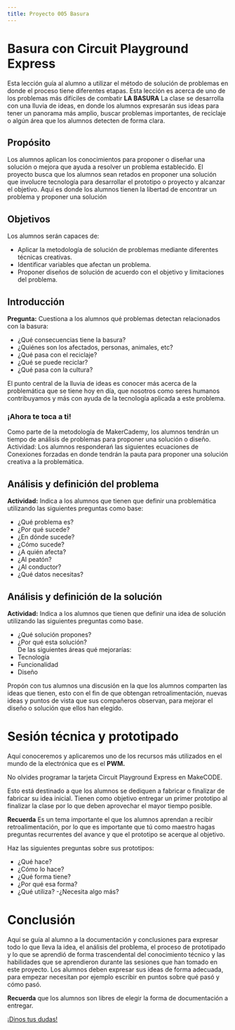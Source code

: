 ```yaml
---
title: Proyecto 005 Basura
---
```


# Basura con Circuit Playground Express

Esta lección guía al alumno a utilizar el método de solución de problemas en donde el proceso tiene diferentes etapas. Esta lección es acerca de uno de los problemas más difíciles de combatir **LA BASURA** La clase se desarrolla con una lluvia de ideas, en donde los alumnos expresarán sus ideas para tener un panorama más amplio, buscar problemas importantes, de reciclaje o algún área que los alumnos detecten de forma clara.

## Propósito
Los alumnos aplican los conocimientos para proponer o diseñar una solución o mejora que ayuda a resolver un problema establecido. El proyecto busca que los alumnos sean retados en proponer una solución que involucre tecnología para desarrollar el prototipo o proyecto y alcanzar el objetivo. Aquí es donde los alumnos tienen la libertad de encontrar un problema y proponer una solución

## Objetivos
Los alumnos serán capaces de: 
- Aplicar la metodología de solución de problemas mediante diferentes técnicas creativas. 
- Identificar variables que afectan un problema. 
- Proponer diseños de solución de acuerdo con el objetivo y limitaciones del problema.

## Introducción
**Pregunta:** Cuestiona a los alumnos qué problemas detectan relacionados con la basura:
- ¿Qué consecuencias tiene la basura?
- ¿Quiénes son los afectados, personas, animales, etc?
- ¿Qué pasa con el reciclaje?
- ¿Qué se puede reciclar?
- ¿Qué pasa con la cultura? 

El punto central de la lluvia de ideas es conocer más acerca de la problemática que se tiene hoy en día, que nosotros como seres humanos contribuyamos y más con ayuda de la tecnología aplicada a este problema.

### ¡Ahora te toca a ti!
Como parte de la metodología de MakerCademy, los alumnos tendrán un tiempo de análisis de problemas para proponer una solución o diseño. 
Actividad: Los alumnos responderań las siguientes ecuaciones de Conexiones forzadas en donde tendrán la pauta para proponer una solución creativa a la problemática.

## Análisis y definición del problema
**Actividad:** Indica a los alumnos que tienen que definir una problemática utilizando las siguientes preguntas como base:
- ¿Qué problema es? 
- ¿Por qué sucede? 
- ¿En dónde sucede? 
- ¿Cómo sucede? 
- ¿A quién afecta? 
- ¿Al peatón? 
- ¿Al conductor? 
- ¿Qué datos necesitas?

## Análisis y definición de la solución
**Actividad:** Indica a los alumnos que tienen que definir una idea de solución utilizando las siguientes preguntas como base. 
- ¿Qué solución propones?
- ¿Por qué esta solución?   
De las siguientes áreas qué mejorarías:      
- Tecnología      
- Funcionalidad      
- Diseño

Propón con tus alumnos una discusión en la que los alumnos comparten las ideas que tienen, esto con el fin de que obtengan retroalimentación, nuevas ideas y puntos de vista que sus compañeros observan, para mejorar el diseño o solución que ellos han elegido.

# Sesión técnica y prototipado
Aquí conoceremos y aplicaremos uno de los recursos más utilizados en el mundo de la electrónica que es el **PWM.**

No olvides programar la tarjeta Circuit Playground Express en MakeCODE.

Esto está destinado a que los alumnos se dediquen a fabricar o finalizar de fabricar su idea inicial. Tienen como objetivo entregar un primer prototipo al finalizar la clase por lo que deben aprovechar el mayor tiempo posible.

**Recuerda** Es un tema importante el que los alumnos aprendan a recibir retroalimentación, por lo que  es importante que tú como maestro hagas preguntas recurrentes del avance y que el prototipo se acerque al objetivo.

Haz las siguientes preguntas sobre sus prototipos:
- ¿Qué hace? 
- ¿Cómo lo hace? 
- ¿Qué forma tiene? 
- ¿Por qué esa forma? 
- ¿Qué utiliza? 
-¿Necesita algo más?

# Conclusión

Aquí se guía al alumno a la documentación y conclusiones para expresar todo lo que lleva la idea, el análisis del problema, el proceso de prototipado y lo que se aprendió de forma trascendental del conocimiento técnico y las habilidades que se aprendieron durante las sesiones que han tomado en este proyecto. Los alumnos deben expresar sus ideas de forma adecuada, para empezar necesitan por ejemplo escribir en puntos sobre qué pasó y cómo pasó.

**Recuerda** que los alumnos son libres de elegir la forma de documentación a entregar.

<a class="btn btn-primary" target="_blank" href="http://www.makermex.com/forum/makercademy-124"></i> ¡Dinos tus dudas!</a>
